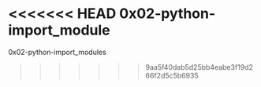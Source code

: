 <<<<<<< HEAD
0x02-python-import_module
=======
0x02-python-import_modules
>>>>>>> 9aa5f40dab5d25bb4eabe3f19d266f2d5c5b6935
